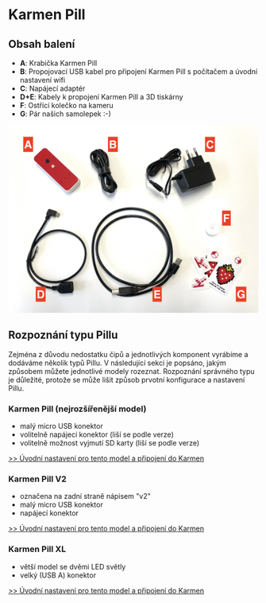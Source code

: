 # Karmen Pill

## Obsah balení

- **A**: Krabička Karmen Pill
- **B**: Propojovací USB kabel pro připojení Karmen Pill s počítačem a úvodní nastavení wifi
- **C**: Napájecí adaptér
- **D+E**: Kabely k propojení Karmen Pill a 3D tiskárny
- **F**: Ostřící kolečko na kameru
- **G**: Pár našich samolepek :-)

<borderedImage>![Copy API token](_media/pill-package-content.jpg ":size=800x600")</borderedImage>

## Rozpoznání typu Pillu

Zejména z důvodu nedostatku čipů a jednotlivých komponent vyrábíme a dodáváme několik typů Pillu. V následující sekci
je popsáno, jakým způsobem můžete jednotlivé modely rozeznat. Rozpoznání správného typu je důležité, protože se
může lišit způsob prvotní konfigurace a nastavení Pillu.

### Karmen Pill (nejrozšířenější model)

- malý micro USB konektor
- volitelně napájecí konektor (liší se podle verze)
- volitelně možnost vyjmutí SD karty (liší se podle verze)

[>> Úvodní nastavení pro tento model a připojení do Karmen](karmen-pill-nastaveni.md)

### Karmen Pill V2

- označena na zadní straně nápisem "v2"
- malý micro USB konektor
- napájecí konektor

[>> Úvodní nastavení pro tento model a připojení do Karmen](karmen-pill-v2-pill-xl-nastaveni.md)

### Karmen Pill XL

- větší model se dvěmi LED světly
- velký (USB A) konektor

[>> Úvodní nastavení pro tento model a připojení do Karmen](karmen-pill-v2-pill-xl-nastaveni.md)
